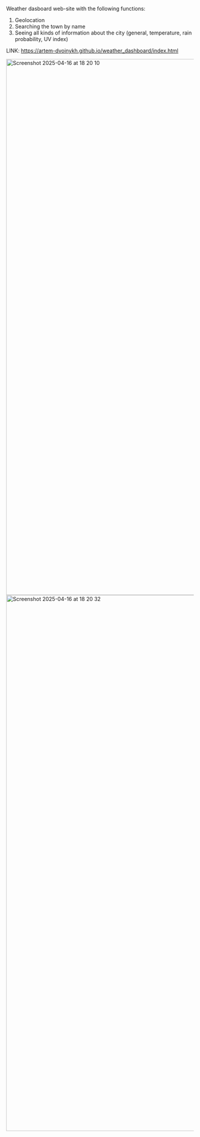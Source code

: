 Weather dasboard web-site with the following functions:
1) Geolocation
2) Searching the town by name
3) Seeing all kinds of information about the city (general, temperature, rain probability, UV index)

LINK: https://artem-dvoinykh.github.io/weather_dashboard/index.html

<img width="1440" alt="Screenshot 2025-04-16 at 18 20 10" src="https://github.com/user-attachments/assets/b35b796c-6258-4909-9056-3c15eade671f" />
<img width="1440" alt="Screenshot 2025-04-16 at 18 20 32" src="https://github.com/user-attachments/assets/ca10a316-e6ae-43c5-9ca7-6434600277f2" />

